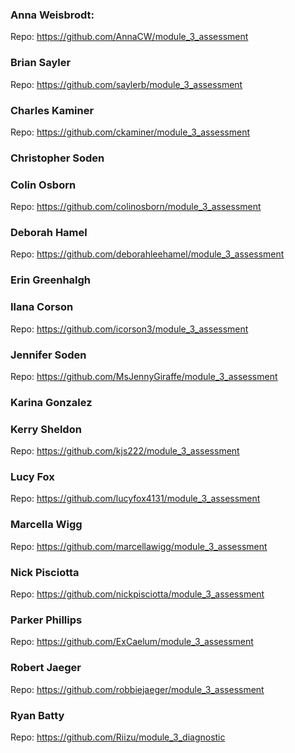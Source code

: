 ### Anna Weisbrodt:

Repo: https://github.com/AnnaCW/module_3_assessment

### Brian Sayler

Repo: https://github.com/saylerb/module_3_assessment

### Charles Kaminer

Repo: https://github.com/ckaminer/module_3_assessment

### Christopher Soden

### Colin Osborn

Repo: https://github.com/colinosborn/module_3_assessment

### Deborah Hamel

Repo: https://github.com/deborahleehamel/module_3_assessment

### Erin Greenhalgh

### Ilana Corson

Repo: https://github.com/icorson3/module_3_assessment

### Jennifer Soden

Repo: https://github.com/MsJennyGiraffe/module_3_assessment

### Karina Gonzalez

### Kerry Sheldon

Repo: https://github.com/kjs222/module_3_assessment

### Lucy Fox

Repo: https://github.com/lucyfox4131/module_3_assessment

### Marcella Wigg

Repo: https://github.com/marcellawigg/module_3_assessment

### Nick Pisciotta

Repo: https://github.com/nickpisciotta/module_3_assessment

### Parker Phillips

Repo: https://github.com/ExCaelum/module_3_assessment

### Robert Jaeger

Repo: https://github.com/robbiejaeger/module_3_assessment

### Ryan Batty

Repo: https://github.com/Riizu/module_3_diagnostic
